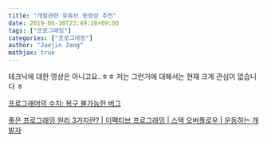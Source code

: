 ```yaml
---
title: "개발관련 유튜브 동영상 추천"
date: 2019-06-30T23:49:26+09:00
tags: ["프로그래밍"]
categories: ["프로그래밍"]
author: "Jaejin Jang"
mathjax: true
---
```


테크닉에 대한 영상은 아니고요..ㅎㅎ 저는 그런거에 대해서는 현재 크게 관심이 없습니다 ㅎ

[프로그래머의 수치: 복구 불가능한 버그](https://www.youtube.com/watch?v=6qpb2sq-UH4)

[좋은 프로그래밍 원리 3가지란? | 이펙티브 프로그래밍 | 스택 오버플로우 | 운동하는 개발자](https://www.youtube.com/watch?v=kB133enMYqI)
